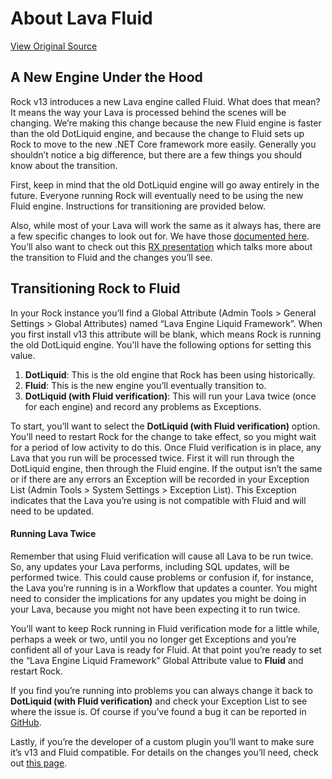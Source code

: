 # About Lava Fluid
[View Original Source](https://community.rockrms.com/lava/fluid)

A New Engine Under the Hood
---------------------------

Rock v13 introduces a new Lava engine called Fluid. What does that mean? It means the way your Lava is processed behind the scenes will be changing. We’re making this change because the new Fluid engine is faster than the old DotLiquid engine, and because the change to Fluid sets up Rock to move to the new .NET Core framework more easily. Generally you shouldn’t notice a big difference, but there are a few things you should know about the transition.

First, keep in mind that the old DotLiquid engine will go away entirely in the future. Everyone running Rock will eventually need to be using the new Fluid engine. Instructions for transitioning are provided below.

Also, while most of your Lava will work the same as it always has, there are a few specific changes to look out for. We have those [documented here](/lava/fluid/differences). You’ll also want to check out this [RX presentation](https://community.rockrms.com/subscriptions/rx2021/lava-20-transition-to-the-fluid-engine) which talks more about the transition to Fluid and the changes you’ll see.

Transitioning Rock to Fluid
---------------------------

In your Rock instance you’ll find a Global Attribute (Admin Tools > General Settings > Global Attributes) named “Lava Engine Liquid Framework”. When you first install v13 this attribute will be blank, which means Rock is running the old DotLiquid engine. You'll have the following options for setting this value.

1.  **DotLiquid**: This is the old engine that Rock has been using historically.
2.  **Fluid**: This is the new engine you’ll eventually transition to.
3.  **DotLiquid (with Fluid verification)**: This will run your Lava twice (once for each engine) and record any problems as Exceptions.

To start, you’ll want to select the **DotLiquid (with Fluid verification)** option. You’ll need to restart Rock for the change to take effect, so you might wait for a period of low activity to do this. Once Fluid verification is in place, any Lava that you run will be processed twice. First it will run through the DotLiquid engine, then through the Fluid engine. If the output isn’t the same or if there are any errors an Exception will be recorded in your Exception List (Admin Tools > System Settings > Exception List). This Exception indicates that the Lava you’re using is not compatible with Fluid and will need to be updated.

#### Running Lava Twice

Remember that using Fluid verification will cause all Lava to be run twice. So, any updates your Lava performs, including SQL updates, will be performed twice. This could cause problems or confusion if, for instance, the Lava you’re running is in a Workflow that updates a counter. You might need to consider the implications for any updates you might be doing in your Lava, because you might not have been expecting it to run twice.

You’ll want to keep Rock running in Fluid verification mode for a little while, perhaps a week or two, until you no longer get Exceptions and you’re confident all of your Lava is ready for Fluid. At that point you’re ready to set the “Lava Engine Liquid Framework” Global Attribute value to **Fluid** and restart Rock.

If you find you’re running into problems you can always change it back to **DotLiquid (with Fluid verification)** and check your Exception List to see where the issue is. Of course if you’ve found a bug it can be reported in [GitHub](https://github.com/SparkDevNetwork/Rock/issues).

Lastly, if you’re the developer of a custom plugin you’ll want to make sure it’s v13 and Fluid compatible. For details on the changes you’ll need, check out [this page](https://community.rockrms.com/page/2305).